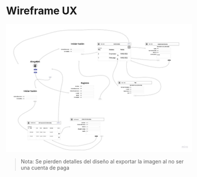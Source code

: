 # Wireframe UX

![PublicoObjetivo](/resources/wireframing.jpg)


> Nota: Se pierden detalles del diseño al exportar la imagen al no ser una cuenta de paga